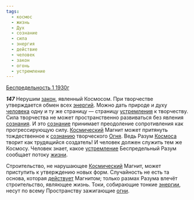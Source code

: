 ```yaml
---
tags:
  - космос
  - жизнь
  - Дух
  - сознание
  - сила
  - энергия
  - действие
  - человек
  - закон
  - огонь
  - устремление
---
```


[Беспредельность 1 1930г](/agni/1930)

___147___
Нерушим [закон](/tag/#закон), явленный Космосом. При творчестве утверждается обмен всех [энергий](/tag/#энергия). Можно дать природе и духу [человека](/tag/#человек) одну и ту же страницу — страницу [устремления](/tag/#[устремление](/tag/#устремление)) к творчеству. Сила творчества не может пространственно развиваться без явления [сознания](/tag/#[сознание](/tag/#сознание)). И это [сознание](/tag/#сознание) принимает преодоление сопротивления как прогрессирующую силу. [Космический](/tag/#космос) Магнит может притянуть тождественное к [сознанию](/tag/#сознание) творческого [Огня](/tag/#огонь). Ведь Разум [Космоса](/tag/#космос) творит как трудящийся создатель! И человек должен служить тем же Космосу. Человек знает, какое [устремление](/tag/#устремление) Беспредельный Разум сообщает потоку [жизни](/tag/#жизнь).   

Строительство, не нарушающее [Космический](/tag/#космос) Магнит, может приступить к утверждению новых форм. Случайность не есть та основа, которая [действует](/tag/#действие) Магнитом; только размах Разума влечёт строительство, являющее жизнь. Токи, собирающие тонкие [энергии](/tag/#энергия), несут по всему Пространству зажигающие [огни](/tag/#огонь).